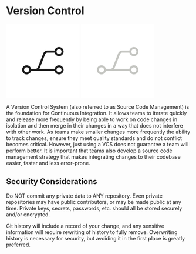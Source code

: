 # Version Control

![git image](img4/git_light.svg ':size=100x100 :class=light-mode-icon :alt= git image; light mode')
![git image](img4/git_dark.svg ':size=100x100 :class=dark-mode-icon :alt= git image; dark mode')

A Version Control System (also referred to as Source Code Management) is the foundation for Continuous Integration. It allows teams to iterate quickly and release more frequently by being able to work on code changes in isolation and then merge in their changes in a way that does not interfere with other work. As teams make smaller changes more frequently the ability to track changes, ensure they meet quality standards and do not conflict becomes critical. However, just using a VCS does not guarantee a team will perform better. It is important that teams also develop a source code management strategy that makes integrating changes to their codebase easier, faster and less error-prone.

## Security Considerations

Do NOT commit any private data to ANY repository. Even private repositories may
have public contributors, or may be made public at any time. Private keys,
secrets, passwords, etc. should all be stored securely and/or encrypted.

Git history will include a record of your change, and any sensitive information
will require rewriting of history to fully remove. Overwriting history is
necessary for security, but avoiding it in the first place is greatly
preferred.

